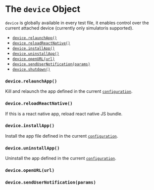 # The `device` Object

`device` is globally available in every test file, it enables control over the current attached device (currently only simulatoris supported).

- [`device.relaunchApp()`](#devicerelaunchapp)
- [`device.reloadReactNative()`](#devicereloadreactnative)
- [`device.installApp()`](#deviceinstallapp)
- [`device.uninstallApp()`](#deviceuninstallapp)
- [`device.openURL(url)`](#deviceopenurl)
- [`device.sendUserNotification(params)`](#devicesendusernotifications)
- [`device.shutdown()`](#deviceshutdown)

### `device.relaunchApp()`
Kill and relaunch the app defined in the current [`configuration`]().

### `device.reloadReactNative()`
If this is a react native app, reload react native JS bundle.

### `device.installApp()`
Install the app file defined in the current [`configuration`]().

### `device.uninstallApp()`
Uninstall the app defined in the current [`configuration`]().

### `device.openURL(url)`


### `device.sendUserNotification(params)`
